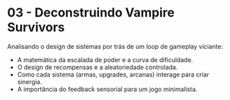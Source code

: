 # 03 - Deconstruindo Vampire Survivors

Analisando o design de sistemas por trás de um loop de gameplay viciante:
- A matemática da escalada de poder e a curva de dificuldade.
- O design de recompensas e a aleatoriedade controlada.
- Como cada sistema (armas, upgrades, arcanas) interage para criar sinergia.
- A importância do feedback sensorial para um jogo minimalista.
